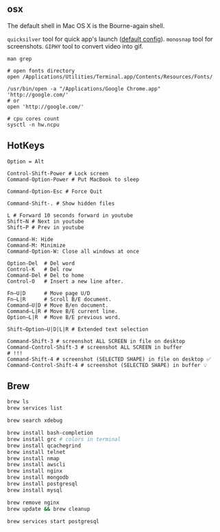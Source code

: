 osx
-

The default shell in Mac OS X is the Bourne-again shell.

`quicksilver` tool for quick app's launch ([default config](https://monosnap.com/file/UH48Ulyzm6IzKxhlWqBuozkAOgciUQ)).
`monosnap` tool for screenshots.
`GIPHY` tool to convert video into gif.

````
man grep

# open fonts directory
open /Applications/Utilities/Terminal.app/Contents/Resources/Fonts/

/usr/bin/open -a "/Applications/Google Chrome.app" 'http://google.com/'
# or
open 'http://google.com/'

# cpu cores count
sysctl -n hw.ncpu
````

## HotKeys

````
Option = Alt

Control-Shift-Power # Lock screen
Command-Option-Power # Put MacBook to sleep

Command-Option-Esc # Force Quit

Command-Shift-. # Show hidden files

L # Forward 10 seconds forward in youtube
Shift–N # Next in youtube
Shift–P # Prev in youtube
````

````
Command-H: Hide
Command-M: Minimize
Command-Option-W: Close all windows at once
````

````
Option-Del  # Del word
Control-K   # Del row
Command-Del # Del to home
Control-O   # Insert a new line after.

Fn–U|D      # Move page U/D
Fn–L|R      # Scroll B/E document.
Command–U|D # Move B/en document.
Command–L|R # Move B/E current line.
Option–L|R  # Move B/E previous word.

Shift–Option–U|D|L|R # Extended text selection

Command-Shift-3 # screenshot ALL SCREEN in file on desktop
Command-Control-Shift-3 # screenshot ALL SCREEN in buffer
# !!!
Command-Shift-4 # screenshot (SELECTED SHAPE) in file on desktop ✅
Command-Control-Shift-4 # screenshot (SELECTED SHAPE) in buffer 💡
````

## Brew

````bash
brew ls
brew services list

brew search xdebug

brew install bash-completion
brew install grc # colors in terminal
brew install qcachegrind
brew install telnet
brew install nmap
brew install awscli
brew install nginx
brew install mongodb
brew install postgresql
brew install mysql

brew remove nginx
brew update && brew cleanup

brew services start postgresql
````
